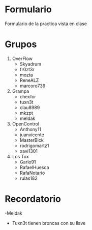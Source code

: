 # Formulario
Formulario de la practica vista en clase

# Grupos

1. OverFlow
	- Skyadrum
	- fr0zt3r
	- mozta
	- ReneALZ
	- marcoro739
2. Grampa 
	- chexfor
	- tuxn3t
	- clau8989
	- mkzpt
	- meldak
3. OpenControl
	- Anthony11
	- juanvicente
	- MasterBlck
	- rodrigomartz1
	- xavi1301
4. Los Tux
	- Garlo91
	- RafaelHuesca
	- RafaNotario
	- rulas182

# Recordatorio
 -Meldak
 - Tuxn3t tienen broncas con su llave

